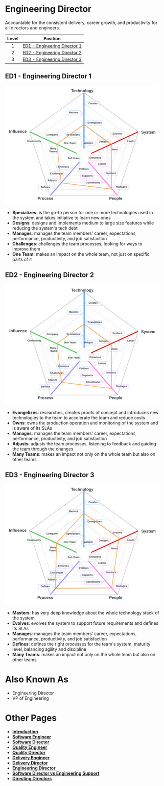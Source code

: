 # Engineering Director

Accountable for the consistent delivery, career growth, and productivity for all directors and engineers.

| Level | Position |
| :---: | :---: |
| 1 | [ED1 - Engineering Director 1](#ed1---engineering-director-1) |
| 2 | [ED2 - Engineering Director 2](#ed2---engineering-director-2) |
| 3 | [ED3 - Engineering Director 3](#ed3---engineering-director-3) |

## ED1 - Engineering Director 1

![System Dimensions](charts/Layr-Engineering-Path-EE1.png "Engineering Director 1")

* **Specializes**: is the go-to person for one or more technologies used in the system and takes initiative to learn new ones
* **Designs**: designs and implements medium to large size features while reducing the system's tech debt
* **Manages**: manages the team members' career, expectations, performance, productivity, and job satisfaction
* **Challenges**: challenges the team processes, looking for ways to improve them
* **One Team**: makes an impact on the whole team, not just on specific parts of it

## ED2 - Engineering Director 2

![System Dimensions](charts/Layr-Engineering-Path-EE2.png "Engineering Director 2")

* **Evangelizes**: researches, creates proofs of concept and introduces new technologies to the team to accelerate the team and reduce costs
* **Owns**: owns the production operation and monitoring of the system and is aware of its SLAs
* **Manages**: manages the team members' career, expectations, performance, productivity, and job satisfaction
* **Adjusts**: adjusts the team processes, listening to feedback and guiding the team through the changes
* **Many Teams**: makes an impact not only on the whole team but also on other teams

## ED3 - Engineering Director 3

![System Dimensions](charts/Layr-Engineering-Path-EE3.png "Engineering Director 3")

* **Masters**: has very deep knowledge about the whole technology stack of the system
* **Evolves**: evolves the system to support future requirements and defines its SLAs
* **Manages**: manages the team members' career, expectations, performance, productivity, and job satisfaction
* **Defines**: defines the right processes for the team's system, maturity level, balancing agility and discipline
* **Many Teams**: makes an impact not only on the whole team but also on other teams

# Also Known As
* Engineering Director
* VP of Engineering

# Other Pages
* [**Introduction**](README.md)
* [**Software Engineer**](Software-Engineer.md)
* [**Software Director**](Software-Director.md) 
* [**Quality Engineer**](Quality-Engineer.md)
* [**Quality Director**](Quality-Director.md)
* [**Delivery Engineer**](Delivery-Engineer.md)
* [**Delivery Director**](Delivery-Director.md)
* [**Engineering Director**](Engineering-Director.md)
* [**Software Director vs Engineering Support**](Comparison-Software-Director-Engineering-Director.md)
* [**Directing Directors**](Directing-Directors.md)
